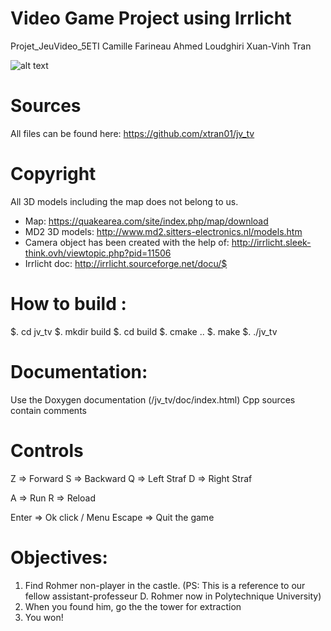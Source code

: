 # Video Game Project using Irrlicht
Projet_JeuVideo_5ETI
Camille Farineau
Ahmed Loudghiri
Xuan-Vinh Tran

![alt text](screenshot/screenshot1.png "screenshot")

# Sources
All files can be found here: https://github.com/xtran01/jv_tv

# Copyright
All 3D models including the map does not belong to us.
- Map: https://quakearea.com/site/index.php/map/download
- MD2 3D models: http://www.md2.sitters-electronics.nl/models.htm
- Camera object has been created with the help of: http://irrlicht.sleek-think.ovh/viewtopic.php?pid=11506
- Irrlicht doc: http://irrlicht.sourceforge.net/docu/$

# How to build :
$. cd jv_tv
$. mkdir build
$. cd build
$. cmake ..
$. make
$. ./jv_tv

# Documentation:
Use the Doxygen documentation (/jv_tv/doc/index.html)
Cpp sources contain comments

# Controls
Z => Forward
S => Backward
Q => Left Straf
D => Right Straf

A => Run
R => Reload

Enter => Ok click / Menu
Escape => Quit the game


# Objectives:
1. Find Rohmer non-player in the castle. (PS: This is a reference to our fellow assistant-professeur D. Rohmer now in Polytechnique University)
2. When you found him, go the the tower for extraction
3. You won!
